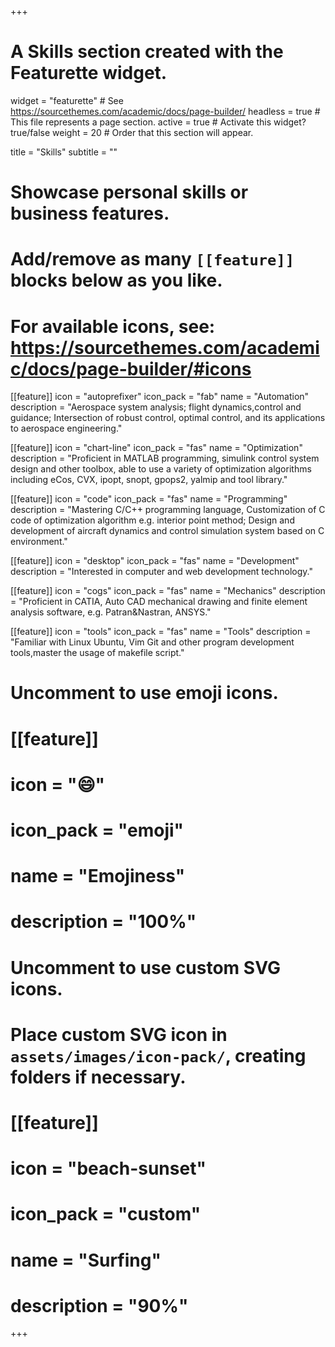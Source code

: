+++
# A Skills section created with the Featurette widget.
widget = "featurette"  # See https://sourcethemes.com/academic/docs/page-builder/
headless = true  # This file represents a page section.
active = true  # Activate this widget? true/false
weight = 20  # Order that this section will appear.

title = "Skills"
subtitle = ""

# Showcase personal skills or business features.
# 
# Add/remove as many `[[feature]]` blocks below as you like.
# 
# For available icons, see: https://sourcethemes.com/academic/docs/page-builder/#icons

[[feature]]
  icon = "autoprefixer"
  icon_pack = "fab"
  name = "Automation"
  description = "Aerospace system analysis; flight dynamics,control and guidance; Intersection of robust control, optimal control, and its applications to aerospace engineering."
  
[[feature]]
  icon = "chart-line"
  icon_pack = "fas"
  name = "Optimization"
  description = "Proficient in MATLAB programming, simulink control system design and other toolbox, able to use a variety of optimization algorithms including eCos, CVX, ipopt, snopt, gpops2, yalmip and tool library."

[[feature]]
  icon = "code"
  icon_pack = "fas"
  name = "Programming"
  description = "Mastering C/C++ programming language, Customization of C code of optimization algorithm e.g. interior point method; Design and development of aircraft dynamics and control simulation system based on C environment."  
  
[[feature]]
  icon = "desktop"
  icon_pack = "fas"
  name = "Development"
  description = "Interested in computer and web development technology."
  
[[feature]]
  icon = "cogs"
  icon_pack = "fas"
  name = "Mechanics"
  description = "Proficient in CATIA, Auto CAD mechanical drawing and finite element analysis software, e.g. Patran&Nastran, ANSYS."  

[[feature]]
  icon = "tools"
  icon_pack = "fas"
  name = "Tools"
  description = "Familiar with Linux Ubuntu, Vim Git and other program development tools,master the usage of makefile script."  

# Uncomment to use emoji icons.
# [[feature]]
#  icon = ":smile:"
#  icon_pack = "emoji"
#  name = "Emojiness"
#  description = "100%"  

# Uncomment to use custom SVG icons.
# Place custom SVG icon in `assets/images/icon-pack/`, creating folders if necessary.
# [[feature]]
#  icon = "beach-sunset"
#  icon_pack = "custom"
#  name = "Surfing"
#  description = "90%"

+++

